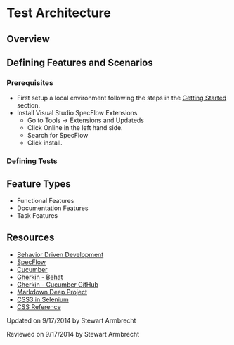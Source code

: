﻿Test Architecture
========================

Overview
----------------

Defining Features and Scenarios
-------------------------------
### Prerequisites
* First setup a local environment following the steps in the 
[Getting Started](../../) section.
* Install Visual Studio SpecFlow Extensions
    * Go to Tools -> Extensions and Updateds
    * Click Online in the left hand side.
    * Search for SpecFlow
    * Click install.

### Defining Tests


Feature Types
----------------

* Functional Features
* Documentation Features
* Task Features

Resources
-----------------------------
* [Behavior Driven Development](http://dannorth.net/introducing-bdd/)
* [SpecFlow](http://www.specflow.org/)
* [Cucumber](http://cukes.info/)
* [Gherkin - Behat](http://docs.behat.org/en/latest/guides/1.gherkin.html)
* [Gherkin - Cucumber GitHub](https://github.com/cucumber/cucumber/wiki/Gherkin)
* [Markdown Deep Project](http://www.toptensoftware.com/markdowndeep/)
* [CSS3 in Selenium](https://saucelabs.com/resources/why-jquery-in-selenium-css-locators-is-the-way-to-go)
* [CSS Reference](https://developer.mozilla.org/en-US/docs/Web/CSS/Reference)

<p class="updated">Updated on 9/17/2014 by Stewart Armbrecht</p>
<p class="reviewed">Reviewed on 9/17/2014 by Stewart Armbrecht</p>

